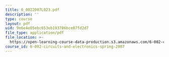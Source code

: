 ```yaml
---
title: 6_0022007L023.pdf
description: ''
type: course
layout: pdf
uid: 9e6e4e05ebc653eb193786bce87fd2d7
file_type: application/pdf
file_location: >-
  https://open-learning-course-data-production.s3.amazonaws.com/6-002-circuits-and-electronics-spring-2007/9e6e4e05ebc653eb193786bce87fd2d7_6_0022007L023.pdf
course_id: 6-002-circuits-and-electronics-spring-2007
---
```

